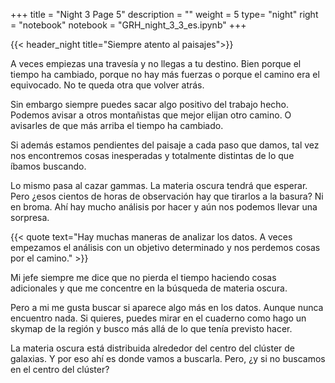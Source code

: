 +++
title = "Night 3 Page 5"
description = ""
weight = 5
type= "night"
right = "notebook"
notebook = "GRH_night_3_3_es.ipynb"
+++

{{< header_night title="Siempre atento al paisajes">}}

A veces empiezas una travesía y no llegas a tu destino. Bien porque el tiempo ha cambiado, porque no hay más fuerzas o porque el camino era el equivocado. No te queda otra que volver atrás.

Sin embargo siempre puedes sacar algo positivo del trabajo hecho. Podemos avisar a otros montañistas que mejor elijan otro camino. O avisarles de que más arriba el tiempo ha cambiado.

Si además estamos pendientes del paisaje a cada paso que damos, tal vez nos encontremos cosas inesperadas y totalmente distintas de lo que íbamos buscando.

Lo mismo pasa al cazar gammas. La materia oscura tendrá que esperar. Pero ¿esos cientos de horas de observación hay que tirarlos a la basura? Ni en broma. Ahí hay mucho análisis por hacer y aún nos podemos llevar una sorpresa.

{{< quote
    text="Hay muchas maneras de analizar los datos. A veces empezamos el análisis con un objetivo determinado y nos perdemos cosas por el camino." >}}

  Mi jefe siempre me dice que no pierda el tiempo haciendo cosas adicionales y que me concentre en la búsqueda de materia oscura.

  Pero a mi me gusta buscar si aparece algo más en los datos. Aunque nunca encuentro nada. Si quieres, puedes mirar en el cuaderno como hago un skymap de la región y busco más allá de lo que tenía previsto hacer.

  La materia oscura está distribuida alrededor del centro del clúster de galaxias. Y por eso ahí es donde vamos a buscarla. Pero, ¿y si no buscamos en el centro del clúster?
